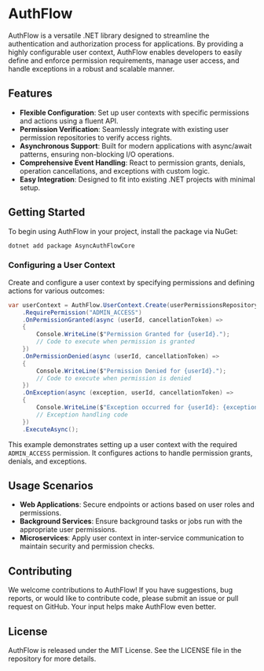# AuthFlow

AuthFlow is a versatile .NET library designed to streamline the authentication and authorization process for applications. By providing a highly configurable user context, AuthFlow enables developers to easily define and enforce permission requirements, manage user access, and handle exceptions in a robust and scalable manner.

## Features

- **Flexible Configuration**: Set up user contexts with specific permissions and actions using a fluent API.
- **Permission Verification**: Seamlessly integrate with existing user permission repositories to verify access rights.
- **Asynchronous Support**: Built for modern applications with async/await patterns, ensuring non-blocking I/O operations.
- **Comprehensive Event Handling**: React to permission grants, denials, operation cancellations, and exceptions with custom logic.
- **Easy Integration**: Designed to fit into existing .NET projects with minimal setup.

## Getting Started

To begin using AuthFlow in your project, install the package via NuGet:

```shell
dotnet add package AsyncAuthFlowCore
```

### Configuring a User Context

Create and configure a user context by specifying permissions and defining actions for various outcomes:

```csharp
var userContext = AuthFlow.UserContext.Create(userPermissionsRepository, "USER_ID")
    .RequirePermission("ADMIN_ACCESS")
    .OnPermissionGranted(async (userId, cancellationToken) =>
    {
        Console.WriteLine($"Permission Granted for {userId}.");
        // Code to execute when permission is granted
    })
    .OnPermissionDenied(async (userId, cancellationToken) =>
    {
        Console.WriteLine($"Permission Denied for {userId}.");
        // Code to execute when permission is denied
    })
    .OnException(async (exception, userId, cancellationToken) =>
    {
        Console.WriteLine($"Exception occurred for {userId}: {exception.Message}");
        // Exception handling code
    })
    .ExecuteAsync();
```

This example demonstrates setting up a user context with the required `ADMIN_ACCESS` permission. It configures actions to handle permission grants, denials, and exceptions.

## Usage Scenarios

- **Web Applications**: Secure endpoints or actions based on user roles and permissions.
- **Background Services**: Ensure background tasks or jobs run with the appropriate user permissions.
- **Microservices**: Apply user context in inter-service communication to maintain security and permission checks.

## Contributing

We welcome contributions to AuthFlow! If you have suggestions, bug reports, or would like to contribute code, please submit an issue or pull request on GitHub. Your input helps make AuthFlow even better.

## License

AuthFlow is released under the MIT License. See the LICENSE file in the repository for more details.
